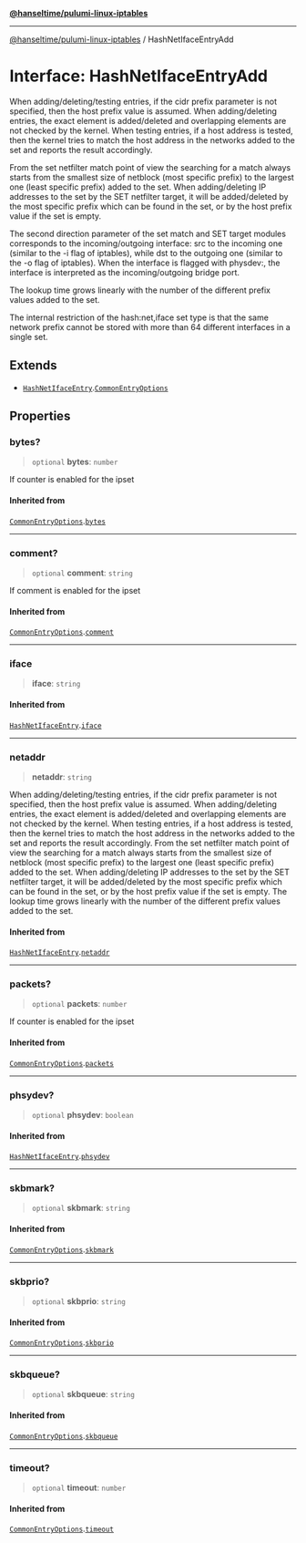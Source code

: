[**@hanseltime/pulumi-linux-iptables**](../README.md)

***

[@hanseltime/pulumi-linux-iptables](../README.md) / HashNetIfaceEntryAdd

# Interface: HashNetIfaceEntryAdd

When adding/deleting/testing entries, if the cidr prefix parameter is not specified, then the host prefix value is assumed. When adding/deleting entries, the exact element is added/deleted and overlapping elements are not checked by the kernel. When testing entries, if a host address is tested, then the kernel tries to match the host address in the networks added to the set and reports the result accordingly.

From the set netfilter match point of view the searching for a match always starts from the smallest size of netblock (most specific prefix) to the largest one (least specific prefix) added to the set. When adding/deleting IP addresses to the set by the SET netfilter target, it will be added/deleted by the most specific prefix which can be found in the set, or by the host prefix value if the set is empty.

The second direction parameter of the set match and SET target modules corresponds to the incoming/outgoing interface: src to the incoming one (similar to the -i flag of iptables), while dst to the outgoing one (similar to the -o flag of iptables). When the interface is flagged with physdev:, the interface is interpreted as the incoming/outgoing bridge port.

The lookup time grows linearly with the number of the different prefix values added to the set.

The internal restriction of the hash:net,iface set type is that the same network prefix cannot be stored with more than 64 different interfaces in a single set.

## Extends

- [`HashNetIfaceEntry`](HashNetIfaceEntry.md).[`CommonEntryOptions`](CommonEntryOptions.md)

## Properties

### bytes?

> `optional` **bytes**: `number`

If counter is enabled for the ipset

#### Inherited from

[`CommonEntryOptions`](CommonEntryOptions.md).[`bytes`](CommonEntryOptions.md#bytes)

***

### comment?

> `optional` **comment**: `string`

If comment is enabled for the ipset

#### Inherited from

[`CommonEntryOptions`](CommonEntryOptions.md).[`comment`](CommonEntryOptions.md#comment)

***

### iface

> **iface**: `string`

#### Inherited from

[`HashNetIfaceEntry`](HashNetIfaceEntry.md).[`iface`](HashNetIfaceEntry.md#iface)

***

### netaddr

> **netaddr**: `string`

When adding/deleting/testing entries, if the cidr prefix parameter is not specified, then the host prefix value is assumed. When adding/deleting entries, the exact element is added/deleted and overlapping elements are not checked by the kernel. When testing entries, if a host address is tested, then the kernel tries to match the host address in the networks added to the set and reports the result accordingly.
From the set netfilter match point of view the searching for a match always starts from the smallest size of netblock (most specific prefix) to the largest one (least specific prefix) added to the set. When adding/deleting IP addresses to the set by the SET netfilter target, it will be added/deleted by the most specific prefix which can be found in the set, or by the host prefix value if the set is empty.
The lookup time grows linearly with the number of the different prefix values added to the set.

#### Inherited from

[`HashNetIfaceEntry`](HashNetIfaceEntry.md).[`netaddr`](HashNetIfaceEntry.md#netaddr)

***

### packets?

> `optional` **packets**: `number`

If counter is enabled for the ipset

#### Inherited from

[`CommonEntryOptions`](CommonEntryOptions.md).[`packets`](CommonEntryOptions.md#packets)

***

### phsydev?

> `optional` **phsydev**: `boolean`

#### Inherited from

[`HashNetIfaceEntry`](HashNetIfaceEntry.md).[`phsydev`](HashNetIfaceEntry.md#phsydev)

***

### skbmark?

> `optional` **skbmark**: `string`

#### Inherited from

[`CommonEntryOptions`](CommonEntryOptions.md).[`skbmark`](CommonEntryOptions.md#skbmark)

***

### skbprio?

> `optional` **skbprio**: `string`

#### Inherited from

[`CommonEntryOptions`](CommonEntryOptions.md).[`skbprio`](CommonEntryOptions.md#skbprio)

***

### skbqueue?

> `optional` **skbqueue**: `string`

#### Inherited from

[`CommonEntryOptions`](CommonEntryOptions.md).[`skbqueue`](CommonEntryOptions.md#skbqueue)

***

### timeout?

> `optional` **timeout**: `number`

#### Inherited from

[`CommonEntryOptions`](CommonEntryOptions.md).[`timeout`](CommonEntryOptions.md#timeout)
